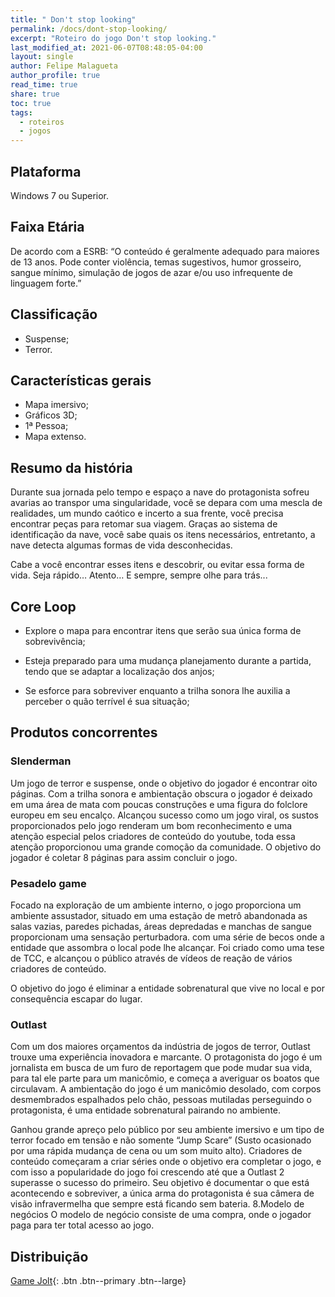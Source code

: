 ```yaml
---
title: " Don't stop looking"
permalink: /docs/dont-stop-looking/
excerpt: "Roteiro do jogo Don't stop looking."
last_modified_at: 2021-06-07T08:48:05-04:00
layout: single
author: Felipe Malagueta
author_profile: true
read_time: true
share: true
toc: true
tags:
  - roteiros
  - jogos
---
```


## Plataforma

Windows 7 ou Superior.

## Faixa Etária

De acordo com a ESRB: “O conteúdo é geralmente adequado para maiores de 13 anos. Pode conter violência, temas sugestivos, humor grosseiro, sangue mínimo, simulação de jogos de azar e/ou uso infrequente de linguagem forte.”

## Classificação

- Suspense;
- Terror.

## Características gerais

- Mapa imersivo;
- Gráficos 3D;
- 1ª Pessoa;
- Mapa extenso.

## Resumo da história

Durante sua jornada pelo tempo e espaço a nave do protagonista sofreu avarias ao transpor uma singularidade, você se depara com uma mescla de realidades, um mundo caótico e incerto a sua frente, você precisa encontrar peças para retomar sua viagem.
Graças ao sistema de identificação da nave, você sabe quais os itens necessários, entretanto, a nave detecta algumas formas de vida desconhecidas.

Cabe a você encontrar esses itens e descobrir, ou evitar essa forma de vida.
Seja rápido… Atento… E sempre, sempre olhe para trás...

## Core Loop

- Explore o mapa para encontrar itens que serão sua única forma de sobrevivência;

- Esteja preparado para uma mudança planejamento durante a partida, tendo que se adaptar a localização dos anjos;

- Se esforce para sobreviver enquanto a trilha sonora lhe auxilia a perceber o quão terrível é sua situação;

## Produtos concorrentes

### Slenderman

Um jogo de terror e suspense, onde o objetivo do jogador é encontrar oito páginas.
Com a trilha sonora e ambientação obscura o jogador é deixado em uma área de mata com poucas construções e uma figura do folclore europeu em seu encalço. Alcançou sucesso como um jogo viral, os sustos proporcionados pelo jogo renderam um bom reconhecimento e uma atenção especial pelos criadores de conteúdo do youtube, toda essa atenção proporcionou uma grande comoção da comunidade.
O objetivo do jogador é coletar 8 páginas para assim concluir o jogo.

### Pesadelo game

Focado na exploração de um ambiente interno, o jogo proporciona um ambiente assustador, situado em uma estação de metrô abandonada as salas vazias, paredes pichadas, áreas depredadas e manchas de sangue proporcionam uma sensação perturbadora. com uma série de becos onde a entidade que assombra o local pode lhe alcançar.
Foi criado como uma tese de TCC, e alcançou o público através de vídeos de reação de vários criadores de conteúdo.

O objetivo do jogo é eliminar a entidade sobrenatural que vive no local e por consequência escapar do lugar.

### Outlast

Com um dos maiores orçamentos da indústria de jogos de terror, Outlast trouxe uma experiência inovadora e marcante. O protagonista do jogo é um jornalista em busca de um furo de reportagem que pode mudar sua vida, para tal ele parte para um manicômio, e começa a averiguar os boatos que circulavam. A ambientação do jogo é um manicômio desolado, com corpos desmembrados espalhados pelo chão, pessoas mutiladas perseguindo o protagonista, é uma entidade sobrenatural pairando no ambiente.

Ganhou grande apreço pelo público por seu ambiente imersivo e um tipo de terror focado em tensão e não somente “Jump Scare” (Susto ocasionado por uma rápida mudança de cena ou um som muito alto). Criadores de conteúdo começaram a criar séries onde o objetivo era completar o jogo, e com isso a popularidade do jogo foi crescendo até que a Outlast 2 superasse o sucesso do primeiro.
Seu objetivo é documentar o que está acontecendo e sobreviver, a única arma do protagonista é sua câmera de visão infravermelha que sempre está ficando sem bateria.
8.Modelo de negócios
O modelo de negócio consiste de uma compra, onde o jogador paga para ter total acesso ao jogo.

## Distribuição

[Game Jolt](https://gamejolt.com/games/dontstoplooking/557220){: .btn .btn--primary .btn--large}
